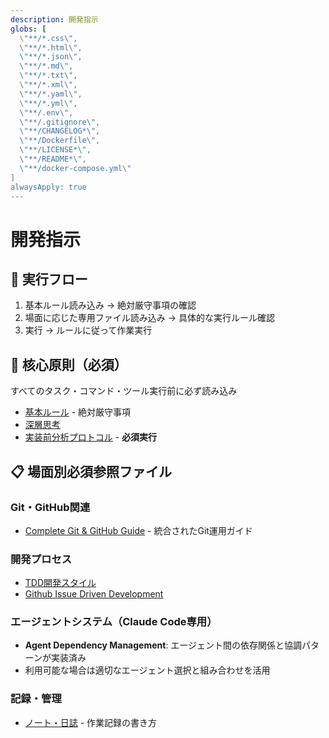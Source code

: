 ```yaml
---
description: 開発指示
globs: [
  \"**/*.css\",
  \"**/*.html\",
  \"**/*.json\",
  \"**/*.md\",
  \"**/*.txt\",
  \"**/*.xml\",
  \"**/*.yaml\",
  \"**/*.yml\",
  \"**/.env\",
  \"**/.gitignore\",
  \"**/CHANGELOG*\",
  \"**/Dockerfile\",
  \"**/LICENSE*\",
  \"**/README*\",
  \"**/docker-compose.yml\"
]
alwaysApply: true
---
```


# 開発指示

## 🔄 実行フロー

1. 基本ルール読み込み → 絶対厳守事項の確認
2. 場面に応じた専用ファイル読み込み → 具体的な実行ルール確認
3. 実行 → ルールに従って作業実行


## 🚨 核心原則（必須）

すべてのタスク・コマンド・ツール実行前に必ず読み込み

- [基本ルール](./instructions/core/base.md) - 絶対厳守事項
- [深層思考](./instructions/core/deep-think.md)
- [実装前分析プロトコル](./instructions/methodologies/implementation-analysis.md) - **必須実行**


## 📋 場面別必須参照ファイル

### Git・GitHub関連

- [Complete Git & GitHub Guide](./instructions/workflows/git-complete.md) - 統合されたGit運用ガイド

### 開発プロセス

- [TDD開発スタイル](./instructions/methodologies/tdd.md)
- [Github Issue Driven Development](./instructions/methodologies/github-idd.md)

### エージェントシステム（Claude Code専用）

- **Agent Dependency Management**: エージェント間の依存関係と協調パターンが実装済み
- 利用可能な場合は適切なエージェント選択と組み合わせを活用

### 記録・管理

- [ノート・日誌](./instructions/note.md) - 作業記録の書き方

